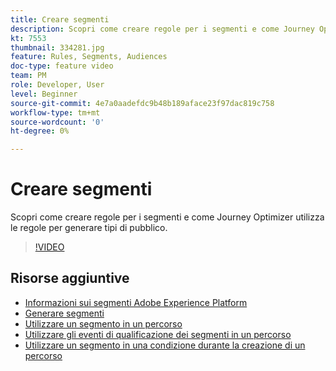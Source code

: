 ```yaml
---
title: Creare segmenti
description: Scopri come creare regole per i segmenti e come Journey Optimizer utilizza le regole per generare tipi di pubblico.
kt: 7553
thumbnail: 334281.jpg
feature: Rules, Segments, Audiences
doc-type: feature video
team: PM
role: Developer, User
level: Beginner
source-git-commit: 4e7a0aadefdc9b48b189aface23f97dac819c758
workflow-type: tm+mt
source-wordcount: '0'
ht-degree: 0%

---
```



# Creare segmenti

Scopri come creare regole per i segmenti e come Journey Optimizer utilizza le regole per generare tipi di pubblico.

>[!VIDEO](https://video.tv.adobe.com/v/334281?quality=12)

## Risorse aggiuntive

* [Informazioni sui segmenti Adobe Experience Platform](https://experienceleague.adobe.com/docs/journey-optimizer/using/segment/segments/about-segments.html)
* [Generare segmenti](https://experienceleague.adobe.com/docs/journey-optimizer/using/segment/segments/creating-a-segment.html)
* [Utilizzare un segmento in un percorso](https://experienceleague.adobe.com/docs/journey-optimizer/using/orchestrate-journeys/about-journey-building/read-segment.html?lang=it)
* [Utilizzare gli eventi di qualificazione dei segmenti in un percorso](https://experienceleague.adobe.com/docs/journey-optimizer/using/orchestrate-journeys/about-journey-building/segment-qualification-events.html?lang=it)
* [Utilizzare un segmento in una condizione durante la creazione di un percorso](https://experienceleague.adobe.com/docs/journey-optimizer/using/orchestrate-journeys/about-journey-building/condition-activity.html?lang=it#using-a-segment)
